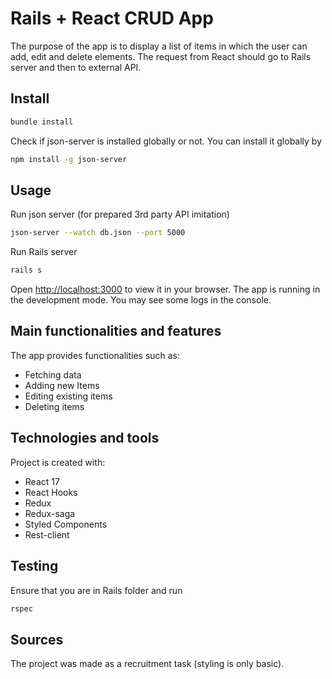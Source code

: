 # Rails + React CRUD App

The purpose of the app is to display a list of items in which the user can add, edit and delete elements. The request from React should go to Rails server and then to external API.

## Install

```sh
bundle install
```

Check if json-server is installed globally or not. You can install it globally by
```sh
npm install -g json-server
```

## Usage

Run json server (for prepared 3rd party API imitation)
```sh
json-server --watch db.json --port 5000
```
Run Rails server
```sh
rails s
```

Open [http://localhost:3000](http://localhost:3000) to view it in your browser.
The app is running in the development mode. You may see some logs in the console.

## Main functionalities and features

The app provides functionalities such as:

- Fetching data
- Adding new Items
- Editing existing items
- Deleting items

## Technologies and tools

Project is created with:

- React 17
- React Hooks
- Redux
- Redux-saga
- Styled Components
- Rest-client

## Testing

Ensure that you are in Rails folder and run 
```sh
rspec
```

## Sources

The project was made as a recruitment task (styling is only basic).